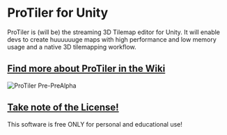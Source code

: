 # ProTiler for Unity
ProTiler is (will be) the streaming 3D Tilemap editor for Unity. It will enable devs to create huuuuuuge maps with high performance and low memory usage and a native 3D tilemapping workflow.

## [Find more about ProTiler in the Wiki](https://github.com/CodeSmile-0000011110110111/ProTiler/wiki)
![ProTiler Pre-PreAlpha](https://forum.unity.com/attachments/screenshot-2023-03-22-175736-png.1217229/)

## [Take note of the License!](https://github.com/CodeSmile-0000011110110111/ProTiler/blob/develop/LICENSE.md)
This software is free ONLY for personal and educational use!
